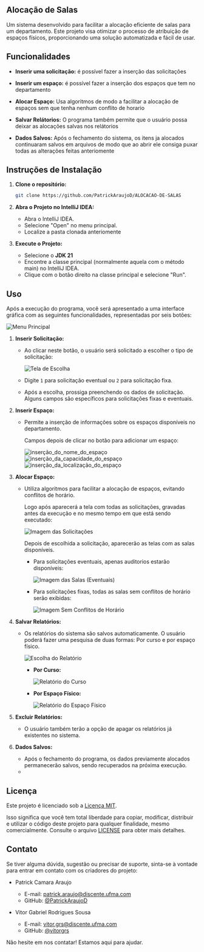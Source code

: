 ## Alocação de Salas

Um sistema desenvolvido para facilitar a alocação eficiente de salas para um departamento. Este projeto visa otimizar o processo de atribuição de espaços físicos, proporcionando uma solução automatizada e fácil de usar.

## Funcionalidades

- **Inserir uma solicitação:** é possível fazer a inserção das solicitações
  
- **Inserir um espaço:** é possível fazer a inserção dos espaços que tem no departamento
  
- **Alocar Espaço:** Usa algoritmos de modo a facilitar a alocação de espaços sem que tenha nenhum conflito de horario
  
- **Salvar Relátorios:** O programa também permite que o usuário possa deixar as alocações salvas nos relátorios
  
- **Dados Salvos:** Após o fechamento do sistema, os itens ja alocados continuaram salvos em arquivos de modo que ao abrir ele consiga puxar todas as alterações feitas anteriomente
## Instruções de Instalação

1. **Clone o repositório:**
   
   ```bash
   git clone https://github.com/PatrickAraujoD/ALOCACAO-DE-SALAS
   
3. **Abra o Projeto no IntelliJ IDEA:**
   
   - Abra o IntelliJ IDEA.
   - Selecione "Open" no menu principal.
   - Localize a pasta clonada anteriomente
     
5. **Execute o Projeto:**
   
   - Selecione o **JDK 21**
   - Encontre a classe principal (normalmente aquela com o método main) no IntelliJ IDEA.
   - Clique com o botão direito na classe principal e selecione "Run".
     
## Uso

Após a execução do programa, você será apresentado a uma interface gráfica com as seguintes funcionalidades, representadas por seis botões:

![Menu Principal](imagens/menu_principal.png)

1. **Inserir Solicitação:**
  
   - Ao clicar neste botão, o usuário será solicitado a escolher o tipo de solicitação:
     
     ![Tela de Escolha](imagens/escolher_o_tipo_de_solicitação.png)

   - Digite `1` para solicitação eventual ou `2` para solicitação fixa.

   - Após a escolha, prossiga preenchendo os dados de solicitação. Alguns campos são específicos para solicitações fixas e eventuais.
      

3. **Inserir Espaço:**
   - Permite a inserção de informações sobre os espaços disponíveis no departamento.
     
     Campos depois de clicar no botão para adicionar um espaço:
     
     <img src="imagens/inserção_do_nome_do_espaço.png" alt="inserção_do_nome_do_espaço">&nbsp;&nbsp;&nbsp;&nbsp;
     <img src="imagens/inserção_da_capacidade_do_espaço.png" alt="inserção_da_capacidade_do_espaço" >
     <img src="imagens/inserção_da_localização_do_espaço.png" alt="inserção_da_localização_do_espaço" style="margin: auto">
     
4. **Alocar Espaço:**
   - Utiliza algoritmos para facilitar a alocação de espaços, evitando conflitos de horário.
     
     Logo após aparecerá a tela com todas as solicitações, gravadas antes da execução e no mesmo tempo em que está sendo executado:
     
     ![Imagem das Solicitações](imagens/mostrar_solicitações.png)

     Depois de escolhida a solicitação, aparecerão as telas com as salas disponíveis.

     - Para solicitações eventuais, apenas auditorios estarão disponíveis:
       
       ![Imagem das Salas (Eventuais)](imagens/mostrar_salas_alocações.png)

     - Para solicitações fixas, todas as salas sem conflitos de horário serão exibidas:
       
       ![Imagem Sem Conflitos de Horário](imagens/mostrar_salas_alocações_1.png)


6. **Salvar Relatórios:**
   
   - Os relatórios do sistema são salvos automaticamente. O usuário poderá fazer uma pesquisa de duas formas: Por curso e por espaço físico.
     
     ![Escolha do Relatório](imagens/escolha_relatorio.png)

     - **Por Curso:**
       
       ![Relatório do Curso](imagens/relatorio_por_curso.png)

     - **Por Espaço Físico:**
       
       ![Relatório do Espaço Físico](imagens/relatorio_por_espaco.png)

8. **Excluir Relatórios:**
   
   - O usuário também terão a opção de apagar os relatórios já existentes no sistema.
     
9. **Dados Salvos:**
   - Após o fechamento do programa, os dados previamente alocados permanecerão salvos, sendo recuperados na próxima execução.
   - 
## Licença

Este projeto é licenciado sob a [Licença MIT](LICENSE).

Isso significa que você tem total liberdade para copiar, modificar, distribuir e utilizar o código deste projeto para qualquer finalidade, mesmo comercialmente. Consulte o arquivo [LICENSE](LICENSE) para obter mais detalhes.

## Contato

Se tiver alguma dúvida, sugestão ou precisar de suporte, sinta-se à vontade para entrar em contato com os criadores do projeto:

- Patrick Camara Araujo
  - E-mail: [patrick.araujo@discente.ufma.com](mailto:patrick.araujo@discente.ufma.com)
  - GitHub: [@PatrickAraujoD](https://github.com/PatrickAraujoD)

- Vitor Gabriel Rodrigues Sousa
  - E-mail: [vitor.grs@discente.ufma.com](mailto:vitor.grs@discente.ufma.com)
  - GitHub: [@vitorgrs](https://github.com/vitorgrs)

Não hesite em nos contatar! Estamos aqui para ajudar.
